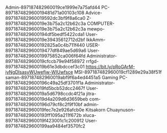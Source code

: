 Admin-897187482960019ce1999e7a75afd44
PC-897187482960019481d71a00103c108
Advice-897187482960019592dc3bf9f8a6ca0
Z-897187482960019e3b75a2c12b62c3a
COMPUTER-897187482960019e3b75a2c12b62c3a
mewpo-8971874829600194df5bedf5422cda1
User-897187482960019e39435612712d2bf
IkkAmm-8971874829600192825a0c4b711f440
USER-897187482960019477df849ae5d69a6
User-897187482960019975852ca006f64fd
Administrator-897187482960019cfccb79e94f58972
rrfgd-897187482960019b61e3dbdccef3c01
https://bit.ly/pRoGArM-iyNgDIsasyWUwefjw-WIUwfsce
MSI-897187482960019cf1289e29a38f51f
saman-897187482960019abf9f6a4ed4451a5
Gaming PC-8971874829600196c49a25df3701f1a
Administrator-897187482960019fd5bcb52dcc2467f
User-897187482960019a5d6798ccdc4f21a
jitra-897187482960019d4a209d6d3659beb
com-8971874829600196d79cf8c2f9f10bf
admin-897187482960019fec7e2e926afcb0e
Kitsakorn Chuaynuson-8971874829600193ff1095a211f672b
xluca-897187482960019f423001c1c200912
User-8971874829600199aa9484ef3570fc2
